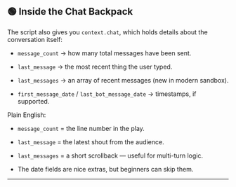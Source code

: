 ## 🟢 Inside the Chat Backpack

The script also gives you `context.chat`, which holds details about the conversation itself:

- `message_count` → how many total messages have been sent.
    
- `last_message` → the most recent thing the user typed.
    
- `last_messages` → an array of recent messages (new in modern sandbox).
    
- `first_message_date` / `last_bot_message_date` → timestamps, if supported.
    

Plain English:

- `message_count` = the line number in the play.
    
- `last_message` = the latest shout from the audience.
    
- `last_messages` = a short scrollback — useful for multi-turn logic.
    
- The date fields are nice extras, but beginners can skip them.
    

---
